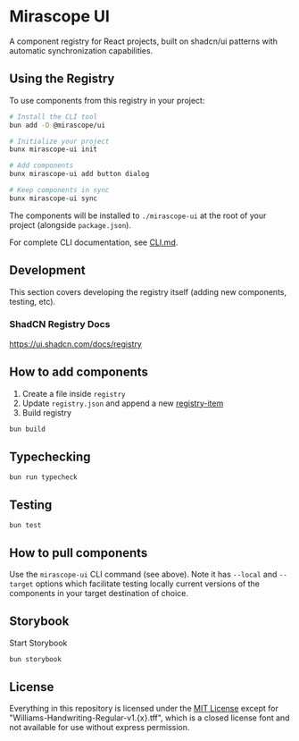 # Mirascope UI

A component registry for React projects, built on shadcn/ui patterns with automatic synchronization capabilities.

## Using the Registry

To use components from this registry in your project:

```bash
# Install the CLI tool
bun add -D @mirascope/ui

# Initialize your project
bunx mirascope-ui init

# Add components
bunx mirascope-ui add button dialog

# Keep components in sync
bunx mirascope-ui sync
```

The components will be installed to `./mirascope-ui` at the root of your project (alongside `package.json`).

For complete CLI documentation, see [CLI.md](./CLI.md).

## Development

This section covers developing the registry itself (adding new components, testing, etc).

### ShadCN Registry Docs

https://ui.shadcn.com/docs/registry

## How to add components

1. Create a file inside `registry`
2. Update `registry.json` and append a new [registry-item](https://ui.shadcn.com/docs/registry/registry-item-json)
3. Build registry

```bash
bun build
```

## Typechecking

`bun run typecheck`

## Testing

`bun test`

## How to pull components

Use the `mirascope-ui` CLI command (see above). Note it has `--local` and `--target` options which facilitate testing
locally current versions of the components in your target destination of choice.

## Storybook

Start Storybook

```bash
bun storybook
```

## License

Everything in this repository is licensed under the [MIT License](https://github.com/Mirascope/ui/blob/main/LICENSE) except for "Williams-Handwriting-Regular-v1.{x}.tff", which is a closed license font and not available for use without express permission.
